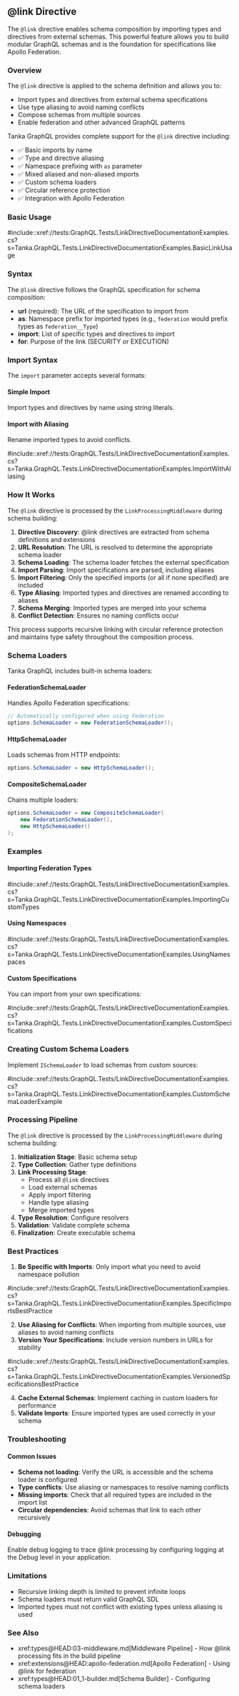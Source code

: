## @link Directive

The `@link` directive enables schema composition by importing types and directives from external schemas. This powerful feature allows you to build modular GraphQL schemas and is the foundation for specifications like Apollo Federation.

### Overview

The `@link` directive is applied to the schema definition and allows you to:
- Import types and directives from external schema specifications
- Use type aliasing to avoid naming conflicts  
- Compose schemas from multiple sources
- Enable federation and other advanced GraphQL patterns

Tanka GraphQL provides complete support for the `@link` directive including:
- ✅ Basic imports by name
- ✅ Type and directive aliasing
- ✅ Namespace prefixing with `as` parameter
- ✅ Mixed aliased and non-aliased imports
- ✅ Custom schema loaders
- ✅ Circular reference protection
- ✅ Integration with Apollo Federation

### Basic Usage

#include::xref://tests:GraphQL.Tests/LinkDirectiveDocumentationExamples.cs?s=Tanka.GraphQL.Tests.LinkDirectiveDocumentationExamples.BasicLinkUsage

### Syntax

The `@link` directive follows the GraphQL specification for schema composition:

- **url** (required): The URL of the specification to import from
- **as**: Namespace prefix for imported types (e.g., `federation` would prefix types as `federation__Type`)
- **import**: List of specific types and directives to import
- **for**: Purpose of the link (SECURITY or EXECUTION)

### Import Syntax

The `import` parameter accepts several formats:

#### Simple Import
Import types and directives by name using string literals.

#### Import with Aliasing
Rename imported types to avoid conflicts.

#include::xref://tests:GraphQL.Tests/LinkDirectiveDocumentationExamples.cs?s=Tanka.GraphQL.Tests.LinkDirectiveDocumentationExamples.ImportWithAliasing

### How It Works

The `@link` directive is processed by the `LinkProcessingMiddleware` during schema building:

1. **Directive Discovery**: @link directives are extracted from schema definitions and extensions
2. **URL Resolution**: The URL is resolved to determine the appropriate schema loader
3. **Schema Loading**: The schema loader fetches the external specification
4. **Import Parsing**: Import specifications are parsed, including aliases
5. **Import Filtering**: Only the specified imports (or all if none specified) are included
6. **Type Aliasing**: Imported types and directives are renamed according to aliases
7. **Schema Merging**: Imported types are merged into your schema
8. **Conflict Detection**: Ensures no naming conflicts occur

This process supports recursive linking with circular reference protection and maintains type safety throughout the composition process.

### Schema Loaders

Tanka GraphQL includes built-in schema loaders:

#### FederationSchemaLoader
Handles Apollo Federation specifications:
```csharp
// Automatically configured when using Federation
options.SchemaLoader = new FederationSchemaLoader();
```

#### HttpSchemaLoader
Loads schemas from HTTP endpoints:
```csharp
options.SchemaLoader = new HttpSchemaLoader();
```

#### CompositeSchemaLoader
Chains multiple loaders:
```csharp
options.SchemaLoader = new CompositeSchemaLoader(
    new FederationSchemaLoader(),
    new HttpSchemaLoader()
);
```

### Examples

#### Importing Federation Types

#include::xref://tests:GraphQL.Tests/LinkDirectiveDocumentationExamples.cs?s=Tanka.GraphQL.Tests.LinkDirectiveDocumentationExamples.ImportingCustomTypes

#### Using Namespaces

#include::xref://tests:GraphQL.Tests/LinkDirectiveDocumentationExamples.cs?s=Tanka.GraphQL.Tests.LinkDirectiveDocumentationExamples.UsingNamespaces

#### Custom Specifications

You can import from your own specifications:

#include::xref://tests:GraphQL.Tests/LinkDirectiveDocumentationExamples.cs?s=Tanka.GraphQL.Tests.LinkDirectiveDocumentationExamples.CustomSpecifications

### Creating Custom Schema Loaders

Implement `ISchemaLoader` to load schemas from custom sources:

#include::xref://tests:GraphQL.Tests/LinkDirectiveDocumentationExamples.cs?s=Tanka.GraphQL.Tests.LinkDirectiveDocumentationExamples.CustomSchemaLoaderExample

### Processing Pipeline

The `@link` directive is processed by the `LinkProcessingMiddleware` during schema building:

1. **Initialization Stage**: Basic schema setup
2. **Type Collection**: Gather type definitions
3. **Link Processing Stage**: 
   - Process all `@link` directives
   - Load external schemas
   - Apply import filtering
   - Handle type aliasing
   - Merge imported types
4. **Type Resolution**: Configure resolvers
5. **Validation**: Validate complete schema
6. **Finalization**: Create executable schema

### Best Practices

1. **Be Specific with Imports**: Only import what you need to avoid namespace pollution

#include::xref://tests:GraphQL.Tests/LinkDirectiveDocumentationExamples.cs?s=Tanka.GraphQL.Tests.LinkDirectiveDocumentationExamples.SpecificImportsBestPractice

2. **Use Aliasing for Conflicts**: When importing from multiple sources, use aliases to avoid naming conflicts
3. **Version Your Specifications**: Include version numbers in URLs for stability

#include::xref://tests:GraphQL.Tests/LinkDirectiveDocumentationExamples.cs?s=Tanka.GraphQL.Tests.LinkDirectiveDocumentationExamples.VersionedSpecificationsBestPractice

4. **Cache External Schemas**: Implement caching in custom loaders for performance
5. **Validate Imports**: Ensure imported types are used correctly in your schema

### Troubleshooting

#### Common Issues

- **Schema not loading**: Verify the URL is accessible and the schema loader is configured
- **Type conflicts**: Use aliasing or namespaces to resolve naming conflicts
- **Missing imports**: Check that all required types are included in the import list
- **Circular dependencies**: Avoid schemas that link to each other recursively

#### Debugging

Enable debug logging to trace @link processing by configuring logging at the Debug level in your application.

### Limitations

- Recursive linking depth is limited to prevent infinite loops
- Schema loaders must return valid GraphQL SDL
- Imported types must not conflict with existing types unless aliasing is used

### See Also

- xref:types@HEAD:03-middleware.md[Middleware Pipeline] - How @link processing fits in the build pipeline
- xref:extensions@HEAD:apollo-federation.md[Apollo Federation] - Using @link for federation
- xref:types@HEAD:01_1-builder.md[Schema Builder] - Configuring schema loaders